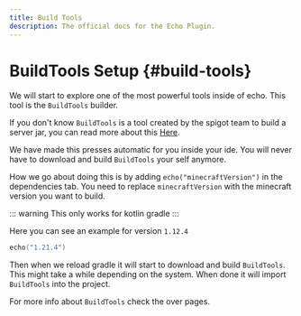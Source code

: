 ```yaml
---
title: Build Tools
description: The official docs for the Echo Plugin.
---
```


# BuildTools Setup {#build-tools}
We will start to explore one of the most powerful tools inside of echo. This tool is the `BuildTools` builder. 

If you don't know `BuildTools` is a tool created by the spigot team to build a server jar, you can read more about this [Here](https://www.spigotmc.org/wiki/buildtools/).

We have made this presses automatic for you inside your ide. You will never have to download and build `BuildTools` your self anymore.

How we go about doing this is by adding `echo("minecraftVersion")` in the dependencies tab. You need to replace `minecraftVersion` with the minecraft version you want to build.

::: warning
This only works for kotlin gradle
:::

Here you can see an example for version `1.12.4`
```kotlin
echo("1.21.4")
```

Then when we reload gradle it will start to download and build `BuildTools`. This might take a while depending on the system. When done it will import `BuildTools` into the project.

For more info about `BuildTools` check the over pages.